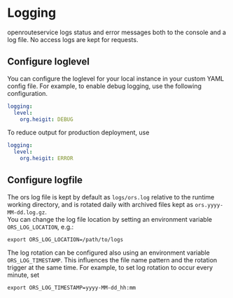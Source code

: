 # Logging

openrouteservice logs status and error messages both to the console and a log file. No access logs are kept for requests.

## Configure loglevel

You can configure the loglevel for your local instance in your custom YAML config file. For example, to enable debug logging, use the following configuration.
```yaml
logging:
  level:
    org.heigit: DEBUG
```
To reduce output for production deployment, use
```yaml
logging:
  level:
    org.heigit: ERROR
```

## Configure logfile

The ors log file is kept by default as `logs/ors.log` relative to the runtime working directory, and is rotated daily with archived files kept as `ors.yyyy-MM-dd.log.gz`.  
You can change the log file location by setting an environment variable `ORS_LOG_LOCATION`, e.g.:
```shell
export ORS_LOG_LOCATION=/path/to/logs
```

The log rotation can be configured also using an environment variable `ORS_LOG_TIMESTAMP`. This influences the file name pattern and the rotation trigger at the same time. For example, to set log rotation to occur every minute, set
```shell
export ORS_LOG_TIMESTAMP=yyyy-MM-dd_hh:mm
```

